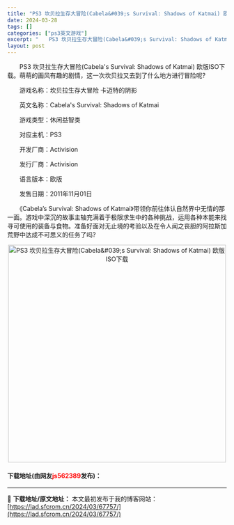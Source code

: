 ```yaml
---
title: "PS3 坎贝拉生存大冒险(Cabela&#039;s Survival: Shadows of Katmai) 欧版ISO下载"
date: 2024-03-28
tags: []
categories: ["ps3英文游戏"]
excerpt: "　　PS3 坎贝拉生存大冒险(Cabela&#039;s Survival: Shadows of Katmai) 欧版ISO下载。萌萌的画风有趣的剧情，这一次坎贝拉又去到了什么地方进行冒险呢? 　　游戏名称：坎贝拉生存大冒险 卡迈特的阴影 　　英文名称：Cabela&#039;s Survival: &hellip;"
layout: post
---
```


 <p>　　PS3 坎贝拉生存大冒险(Cabela&#39;s Survival: Shadows of Katmai) 欧版ISO下载。萌萌的画风有趣的剧情，这一次坎贝拉又去到了什么地方进行冒险呢?</p> <p>　　游戏名称：坎贝拉生存大冒险 卡迈特的阴影</p> <p>　　英文名称：Cabela&#39;s Survival: Shadows of Katmai</p> <p>　　游戏类型：休闲益智类</p> <p>　　对应主机：PS3</p> <p>　　开发厂商：Activision</p> <p>　　发行厂商：Activision</p> <p>　　语言版本：欧版</p> <p>　　发售日期：2011年11月01日</p> <p>　　《Cabela&rsquo;s Survival: Shadows of Katmai》带领你前往体认自然界中无情的那一面。游戏中深沉的故事主轴充满着于极限求生中的各种挑战，运用各种本能来找寻可使用的装备与食物。准备好面对无止境的考验以及在令人闻之丧胆的阿拉斯加荒野中达成不可思义的任务了吗?</p> <p align="center"><img align="" border="0" src="https://lad.sfcrom.cn/wp-content/uploads/2024/03/20240328_66051d90b8ddc.jpg" width="500" alt="PS3 坎贝拉生存大冒险(Cabela&amp;#039;s Survival: Shadows of Katmai) 欧版ISO下载" /></p> <p><h4>下载地址(由网友<font color="red">js562389</font>发布)：</h4></p> 

---
📖 **下载地址/原文地址：** 本文最初发布于我的博客网站：[https://lad.sfcrom.cn/2024/03/67757/](https://lad.sfcrom.cn/2024/03/67757/)
